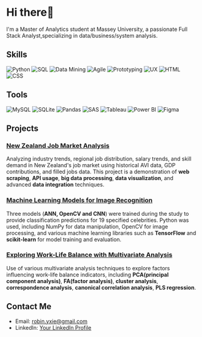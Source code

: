 # Hi there👋

I'm a Master of Analytics student at Massey University, a passionate Full Stack Analyst,specializing in data/business/system analysis. 

## Skills

![Python](https://img.shields.io/badge/Python-3776AB?style=flat-square&logo=python&logoColor=white)
![SQL](https://img.shields.io/badge/SQL-4479A1?style=flat-square&logo=postgresql&logoColor=white)
![Data Mining](https://img.shields.io/badge/Data%20Mining-FF6F00?style=flat-square&logo=dataiku&logoColor=white)
![Agile](https://img.shields.io/badge/Agile-61DAFB?style=flat-square&logo=agile&logoColor=white)
![Prototyping](https://img.shields.io/badge/Prototyping-FFB6C1?style=flat-square&logo=figma&logoColor=white)
![UX](https://img.shields.io/badge/UX-FF69B4?style=flat-square&logo=ux&logoColor=white)
![HTML](https://img.shields.io/badge/HTML-E34F26?style=flat-square&logo=html5&logoColor=white)
![CSS](https://img.shields.io/badge/CSS-1572B6?style=flat-square&logo=css3&logoColor=white)

## Tools

![MySQL](https://img.shields.io/badge/MySQL-4479A1?style=flat-square&logo=mysql&logoColor=white)
![SQLite](https://img.shields.io/badge/SQLite-003B57?style=flat-square&logo=sqlite&logoColor=white)
![Pandas](https://img.shields.io/badge/Pandas-150458?style=flat-square&logo=pandas&logoColor=white)
![SAS](https://img.shields.io/badge/SAS-0076A8?style=flat-square&logo=sas&logoColor=white)
![Tableau](https://img.shields.io/badge/Tableau-E97627?style=flat-square&logo=tableau&logoColor=white)
![Power BI](https://img.shields.io/badge/PowerBI-F2C811?style=flat-square&logo=powerbi&logoColor=black)
![Figma](https://img.shields.io/badge/Figma-F24E1E?style=flat-square&logo=figma&logoColor=white)



## Projects

### [New Zealand Job Market Analysis](https://strostro.github.io/portfolio/Python/NZ-Job-Landscape.html)
Analyzing industry trends, regional job distribution, salary trends, and skill demand in New Zealand's job market using historical AVI data, GDP contributions, and filled jobs data.
This project is a demonstration of **web scraping**, **API usage**, **big data processing**, **data visualization**, and advanced **data integration** techniques.

### [Machine Learning Models for Image Recognition](https://strostro.github.io/portfolio/DataMining/Celebrity%20Classification.htm)
Three models (**ANN, OpenCV and CNN**) were trained during the study to provide classification predictions for 19 specified celebrities. Python was used, including NumPy for data manipulation, OpenCV for image processing, and various machine learning libraries such as **TensorFlow** and **scikit-learn** for model training and evaluation.

### [Exploring Work-Life Balance with Multivariate Analysis](https://strostro.github.io/portfolio/Multivariate%20Analysis/MultivariateAnalysis.htm)
Use of various multivariate analysis techniques to explore factors influencing work-life balance indicators, including **PCA(principal component analysis)**, **FA(factor analysis)**, **cluster analysis**, **correspondence analysis**, **canonical correlation analysis**, **PLS regression**. 

## Contact Me

- Email: [robin.yxie@gmail.com](mailto:robin.yxie@gmail.com)
- LinkedIn: [Your LinkedIn Profile]([https://linkedin.com/in/yourprofile](https://www.linkedin.com/in/yue-xie-77377b2ba/))


